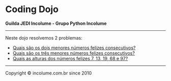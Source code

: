 # Coding Dojo
**Guilda JEDI Incolume - Grupo Python Incolume**

---

Neste dojo resolvemos 2 problemas:

- [Quais são os dois menores números felizes consecutivos?](./problema1.md)
- [Quais são os três menores números felizes consecutivos?](./problema2.md)
- [Quais as alturas dos números felizes 7, 13, 19, 68 e 97?](./problema3.md)


---

Copyright © incolume.com.br since 2010
